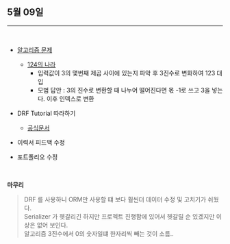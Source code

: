## 5월 09일

***

<br>

* [알고리즘 문제](https://github.com/CureLatte/Bae_joonHub.git)
  * [124의 나라](https://github.com/CureLatte/Bae_joonHub/tree/main/%ED%94%84%EB%A1%9C%EA%B7%B8%EB%9E%98%EB%A8%B8%EC%8A%A4/lv2/12899.%E2%80%85124%E2%80%85%EB%82%98%EB%9D%BC%EC%9D%98%E2%80%85%EC%88%AB%EC%9E%90)
    * 입력값이 3의 몇번째 제곱 사이에 있는지 파악 후 3진수로 변화하여 123 대입
    * 모범 답안 : 3의 진수로 변환할 때 나누어 떨어진다면 몫 -1로 쓰고 3을 넣는다. 이후 인덱스로 변환

* DRF Tutorial 따라하기 
  * [공식문서](https://www.django-rest-framework.org/)
* 이력서 피드백 수정 
* 포트폴리오 수정 

<br>
    

__마무리__
> DRF 를 사용하니 ORM만 사용할 떄 보다 훨씬더 데이터 수정 및 고치기가 쉬웠다.   
> Serializer 가 헷갈리긴 하지만 프로젝트 진행함에 있어서 헷갈릴 순 있겠지만 이상은 없어 보인다.  
> 알고리즘 3진수에서 0의 숫자일떄 한자리씩 빼는 것이 소름..
